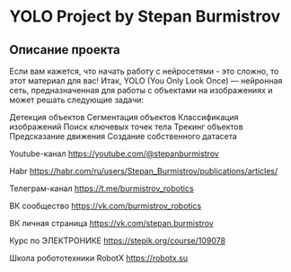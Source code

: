 # YOLO Project by Stepan Burmistrov

## Описание проекта

Если вам кажется, что начать работу с нейросетями - это сложно, то этот материал для вас! Итак, YOLO (You Only Look Once) — нейронная сеть, предназначенная для работы с объектами на изображениях и может решать следующие задачи:

Детекция объектов
Сегментация объектов
Классификация изображений
Поиск ключевых точек тела
Трекинг объектов
Предсказание движения
Создание собственного датасета


Youtube-канал
https://youtube.com/@stepanburmistrov

Habr
https://habr.com/ru/users/Stepan_Burmistrov/publications/articles/

Телеграм-канал
https://t.me/burmistrov_robotics

ВК сообщество
https://vk.com/burmistrov_robotics

ВК личная страница
https://vk.com/stepan.burmistrov

Курс по ЭЛЕКТРОНИКЕ
https://stepik.org/course/109078

Школа робототехники RobotX
https://robotx.su

